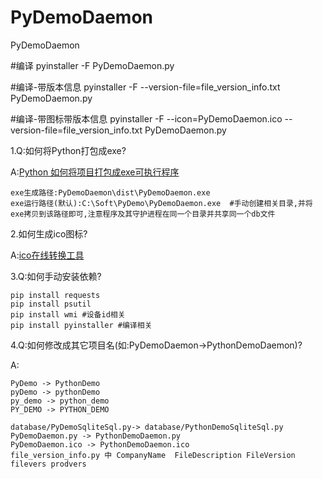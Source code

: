 # PyDemoDaemon
PyDemoDaemon

#编译
pyinstaller  -F  PyDemoDaemon.py  

#编译-带版本信息
pyinstaller  -F --version-file=file_version_info.txt PyDemoDaemon.py

#编译-带图标带版本信息
pyinstaller  -F --icon=PyDemoDaemon.ico --version-file=file_version_info.txt PyDemoDaemon.py

1.Q:如何将Python打包成exe?

A:[Python 如何将项目打包成exe可执行程序](https://blog.csdn.net/qq_33462307/article/details/90479045)

    exe生成路径:PyDemoDaemon\dist\PyDemoDaemon.exe
    exe运行路径(默认):C:\Soft\PyDemo\PyDemoDaemon.exe  #手动创建相关目录,并将exe拷贝到该路径即可,注意程序及其守护进程在同一个目录并共享同一个db文件

2.如何生成ico图标?

A:[ico在线转换工具](http://www.bitbug.net/)

3.Q:如何手动安装依赖?

    pip install requests
    pip install psutil
    pip install wmi #设备id相关
    pip install pyinstaller #编译相关

4.Q:如何修改成其它项目名(如:PyDemoDaemon->PythonDemoDaemon)?

A:

    PyDemo -> PythonDemo
    pyDemo -> pythonDemo
    py_demo -> python_demo
    PY_DEMO -> PYTHON_DEMO
    
    database/PyDemoSqliteSql.py-> database/PythonDemoSqliteSql.py
    PyDemoDaemon.py -> PythonDemoDaemon.py
    PyDemoDaemon.ico -> PythonDemoDaemon.ico
    file_version_info.py 中 CompanyName  FileDescription FileVersion filevers prodvers


